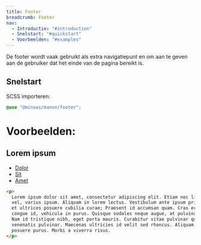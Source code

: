 ```yaml
---
title: Footer
breadcrumb: Footer
nav:
  - Introductie: "#introduction"
  - Snelstart: "#quickstart"
  - Voorbeelden: "#examples"
---
```


<p class="introduction">De footer wordt vaak gebruikt als extra navigatiepunt en om aan te geven aan de
gebruiker dat het einde van de pagina bereikt is.</p>

<h2 id="quickstart">Snelstart</h2>

SCSS importeren:

```scss
@use "@minvws/manon/footer";
```

<h1 id="examples">Voorbeelden:</h1>

<footer>
  <nav aria-labelledby="footer-nav-1-heading">
    <h1 id="footer-nav-1-heading">Lorem ipsum</h1>
    <ul>
      <li><a href="footer">Dolor</a></li>
      <li><a href="footer">Sit</a></li>
      <li><a href="footer">Amet</a></li>
    </ul>
  </nav>
</footer>

```html
<p>
  Lorem ipsum dolor sit amet, consectetur adipiscing elit. Etiam nec libero dictum, ultrices orci
  vel, varius ipsum. Aliquam in lorem lectus. Vestibulum ante ipsum primis in faucibus orci luctus
  et ultrices posuere cubilia curae; Praesent id accumsan quam. Cras erat diam, vestibulum vel
  congue id, vehicula in purus. Quisque sodales neque augue, at pulvinar ligula sodales vestibulum.
  Nam id tristique nibh, eget porta mauris. Curabitur vitae pulvinar quam. Mauris id risus vel diam
  venenatis pulvinar. Maecenas ultricies id velit sed rhoncus. Aliquam erat volutpat. Phasellus et
  posuere purus. Morbi a viverra risus.
</p>
```
